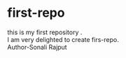 # first-repo
this is my first repository .<br>
I am very delighted to create firs-repo.<br>
Author-Sonali Rajput
